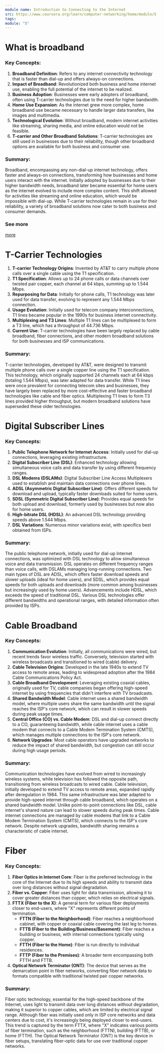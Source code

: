 ```yaml
---
module name: Introduction to Connecting to the Internet
src: https://www.coursera.org/learn/computer-networking/home/module/5
tags: 
module: "5"
---
```

# What is broadband
### Key Concepts:

1. **Broadband Definition**: Refers to any internet connectivity technology that is faster than dial-up and offers always-on connections.
2. **Impact of Broadband**: Revolutionized both business and home internet use, enabling the full potential of the internet to be realized.
3. **Business Adoption**: Businesses were early adopters of broadband, often using T-carrier technologies due to the need for higher bandwidth.
4. **Home Use Expansion**: As the internet grew more complex, home broadband use became necessary to handle larger data transfers, like images and multimedia.
5. **Technological Evolution**: Without broadband, modern internet activities like streaming, sharing media, and online education would not be feasible.
6. **T-carrier and Other Broadband Solutions**: T-carrier technologies are still used in businesses due to their reliability, though other broadband options are available for both business and consumer use.

### Summary:
Broadband, encompassing any non-dial-up internet technology, offers faster and always-on connections, transforming how businesses and home users interact with the internet. Initially adopted by businesses due to their higher bandwidth needs, broadband later became essential for home users as the internet evolved to include more complex content. This shift allowed for activities like streaming and online education, which would be impossible with dial-up. While T-carrier technologies remain in use for their reliability, a variety of broadband solutions now cater to both business and consumer demands.

### See more
[more](https://investopedia.com/terms/b/broadband.asp)



# T-Carrier Technologies
 
1. **T-carrier Technology Origins**: Invented by AT&T to carry multiple phone calls over a single cable using the T1 specification.
2. **T1 Specification**: Allows up to 24 phone calls or data channels over twisted pair copper, each channel at 64 kbps, summing up to 1.544 Mbps.
3. **Repurposing for Data**: Initially for phone calls, T1 technology was later used for data transfer, evolving to represent any 1.544 Mbps connection.
4. **Usage Evolution**: Initially used for telecom company interconnections, T1 lines became popular in the 1990s for business internet connectivity.
5. **Multiplexing and T3 Lines**: Multiple T1 lines can be multiplexed to form a T3 line, which has a throughput of 44.736 Mbps.
6. **Current Use**: T-carrier technologies have been largely replaced by cable broadband, fiber connections, and other modern broadband solutions for both businesses and ISP communications.

### Summary:

T-carrier technologies, developed by AT&T, were designed to transmit multiple phone calls over a single copper line using the T1 specification. This technology, which originally supported 24 channels each at 64 kbps (totaling 1.544 Mbps), was later adapted for data transfer. While T1 lines were once prevalent for connecting telecom sites and businesses, they have largely been replaced by more cost-effective and faster broadband technologies like cable and fiber optics. Multiplexing T1 lines to form T3 lines provided higher throughput, but modern broadband solutions have superseded these older technologies.


# Digital Subscriber Lines
### Key Concepts:

1. **Public Telephone Network for Internet Access**: Initially used for dial-up connections, leveraging existing infrastructure.
2. **Digital Subscriber Line (DSL)**: Enhanced technology allowing simultaneous voice calls and data transfer by using different frequency ranges.
3. **DSL Modems (DSLAMs)**: Digital Subscriber Line Access Multiplexers used to establish and maintain data connections over phone lines.
4. **ADSL (Asymmetric Digital Subscriber Line)**: Offers different speeds for download and upload, typically faster downloads suited for home users.
5. **SDSL (Symmetric Digital Subscriber Line)**: Provides equal speeds for both upload and download, formerly used by businesses but now also for home users.
6. **High-bitrate DSL (HDSL)**: An advanced DSL technology providing speeds above 1.544 Mbps.
7. **DSL Variations**: Numerous minor variations exist, with specifics best obtained from ISPs.

### Summary:
The public telephone network, initially used for dial-up Internet connections, was optimized with DSL technology to allow simultaneous voice and data transmission. DSL operates on different frequency ranges than voice calls, with DSLAMs managing long-running connections. Two main types of DSL are ADSL, which offers faster download speeds and slower uploads (ideal for home users), and SDSL, which provides equal speeds for both uploads and downloads (more common among businesses but increasingly used by home users). Advancements include HDSL, which exceeds the speed of traditional DSL. Various DSL technologies offer different bandwidths and operational ranges, with detailed information often provided by ISPs.

# Cable Broadband
### Key Concepts:

1. **Communication Evolution**: Initially, all communications were wired, but recent trends favor wireless traffic. Conversely, television started with wireless broadcasts and transitioned to wired (cable) delivery.
2. **Cable Television Origins**: Developed in the late 1940s to extend TV access to remote areas, leading to widespread adoption after the 1984 Cable Communications Policy Act.
3. **Cable Broadband Development**: Leveraging existing coaxial cables, originally used for TV, cable companies began offering high-speed internet by using frequencies that didn't interfere with TV broadcasts.
4. **Shared Bandwidth Model**: Cable internet uses a shared bandwidth model, where multiple users share the same bandwidth until the signal reaches the ISP's core network, which can result in slower speeds during peak usage times.
5. **Central Office (CO) vs. Cable Modem**: DSL and dial-up connect directly to a CO, guaranteeing bandwidth, while cable internet uses a cable modem that connects to a Cable Modem Termination System (CMTS), which manages multiple connections to the ISP's core network.
6. **Network Upgrades**: Most cable operators have upgraded networks to reduce the impact of shared bandwidth, but congestion can still occur during high usage periods.

### Summary:

Communication technologies have evolved from wired to increasingly wireless systems, while television has followed the opposite path, transitioning from wireless broadcasts to wired cable. Cable television, initially developed to extend TV access to remote areas, expanded rapidly after deregulation in 1984. This same infrastructure was later adapted to provide high-speed internet through cable broadband, which operates on a shared bandwidth model. Unlike point-to-point connections like DSL, cable internet's shared nature can lead to slower speeds during peak times. Cable internet connections are managed by cable modems that link to a Cable Modem Termination System (CMTS), which connects to the ISP's core network. Despite network upgrades, bandwidth sharing remains a characteristic of cable internet.



# Fiber

### Key Concepts:

1. **Fiber Optics in Internet Core**: Fiber is the preferred technology in the core of the Internet due to its high speeds and ability to transmit data over long distances without signal degradation.
2. **Fiber vs. Copper**: Fiber uses light for data transmission, allowing it to cover greater distances than copper, which relies on electrical signals.
3. **FTTX (Fiber to the X)**: A general term for various fiber deployments closer to end-users, where "X" represents different points of termination.
   - **FTTN (Fiber to the Neighborhood)**: Fiber reaches a neighborhood cabinet, with copper or coaxial cable covering the last leg to homes.
   - **FTTB (Fiber to the Building/Business/Basement)**: Fiber reaches a building or business, with internal connections typically using copper.
   - **FTTH (Fiber to the Home)**: Fiber is run directly to individual residences.
   - **FTTP (Fiber to the Premises)**: A broader term encompassing both FTTH and FTTB.
4. **Optical Network Terminator (ONT)**: The device that serves as the demarcation point in fiber networks, converting fiber network data to formats compatible with traditional twisted pair copper networks.

### Summary:

Fiber optic technology, essential for the high-speed backbone of the Internet, uses light to transmit data over long distances without degradation, making it superior to copper cables, which are limited by electrical signal range. Although fiber was initially used only in ISP core networks and data centers due to cost, it's increasingly being deployed closer to end-users. This trend is captured by the term FTTX, where "X" indicates various points of fiber termination, such as the neighborhood (FTTN), building (FTTB), or home (FTTH). The Optical Network Terminator (ONT) is the key device in fiber setups, translating fiber-optic data for use over traditional copper networks.
